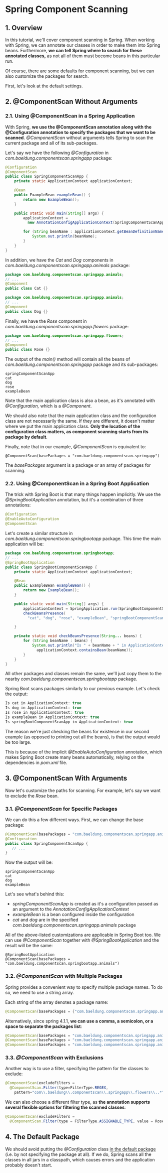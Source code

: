 # Spring Component Scanning



## **1. Overview**

In this tutorial, we'll cover component scanning in Spring. When working with Spring, we can annotate our classes in order to make them into Spring beans. Furthermore, **we can tell Spring where to search for these annotated classes,** as not all of them must become beans in this particular run.

Of course, there are some defaults for component scanning, but we can also customize the packages for search.

First, let's look at the default settings.



## **2. @ComponentScan Without Arguments**



### **2.1. Using @ComponentScan in a Spring Application**



With Spring, **we use the @ComponentScan annotation along with the @Configuration annotation to specify the packages that we want to be scanned**. *@ComponentScan* without arguments tells Spring to scan the current package and all of its sub-packages.

Let's say we have the following *@Configuration* in *com.baeldung.componentscan.springapp* package:

```java
@Configuration
@ComponentScan
public class SpringComponentScanApp {
    private static ApplicationContext applicationContext;

    @Bean
    public ExampleBean exampleBean() {
        return new ExampleBean();
    }

    public static void main(String[] args) {
        applicationContext = 
          new AnnotationConfigApplicationContext(SpringComponentScanApp.class);

        for (String beanName : applicationContext.getBeanDefinitionNames()) {
            System.out.println(beanName);
        }
    }
}
```

In addition, we have the *Cat* and *Dog* components in *com.baeldung.componentscan.springapp.animals* package:

```java
package com.baeldung.componentscan.springapp.animals;
// ...
@Component
public class Cat {}
```

```java
package com.baeldung.componentscan.springapp.animals;
// ...
@Component
public class Dog {}
```

Finally, we have the *Rose* component in *com.baeldung.componentscan.springapp.flowers* package:

```java
package com.baeldung.componentscan.springapp.flowers;
// ...
@Component
public class Rose {}
```

The output of the *main()* method will contain all the beans of *com.baeldung.componentscan.springapp* package and its sub-packages:

```
springComponentScanApp
cat
dog
rose
exampleBean
```

Note that the main application class is also a bean, as it's annotated with *@Configuration,* which is a *@Component*.

We should also note that the main application class and the configuration class are not necessarily the same. If they are different, it doesn't matter where we put the main application class. **Only the location of the configuration class matters, as component scanning starts from its package by default**.

Finally, note that in our example, *@ComponentScan* is equivalent to:

```
@ComponentScan(basePackages = "com.baeldung.componentscan.springapp")
```

The *basePackages* argument is a package or an array of packages for scanning.



### **2.2. Using @ComponentScan in a Spring Boot Application**

The trick with Spring Boot is that many things happen implicitly. We use the *@SpringBootApplication* annotation, but it's a combination of three annotations:

```java
@Configuration
@EnableAutoConfiguration
@ComponentScan
```

Let's create a similar structure in *com.baeldung.componentscan.springbootapp* package. This time the main application will be:

```java
package com.baeldung.componentscan.springbootapp;
// ...
@SpringBootApplication
public class SpringBootComponentScanApp {
    private static ApplicationContext applicationContext;

    @Bean
    public ExampleBean exampleBean() {
        return new ExampleBean();
    }

    public static void main(String[] args) {
        applicationContext = SpringApplication.run(SpringBootComponentScanApp.class, args);
        checkBeansPresence(
          "cat", "dog", "rose", "exampleBean", "springBootComponentScanApp");

    }

    private static void checkBeansPresence(String... beans) {
        for (String beanName : beans) {
            System.out.println("Is " + beanName + " in ApplicationContext: " + 
              applicationContext.containsBean(beanName));
        }
    }
}
```

All other packages and classes remain the same, we'll just copy them to the nearby *com.baeldung.componentscan.springbootapp* package.

Spring Boot scans packages similarly to our previous example. Let's check the output:

```java
Is cat in ApplicationContext: true
Is dog in ApplicationContext: true
Is rose in ApplicationContext: true
Is exampleBean in ApplicationContext: true
Is springBootComponentScanApp in ApplicationContext: true
```

The reason we're just checking the beans for existence in our second example (as opposed to printing out all the beans), is that the output would be too large.

This is because of the implicit *@EnableAutoConfiguration* annotation, which makes Spring Boot create many beans automatically, relying on the dependencies in *pom.xml* file.



## **3. @ComponentScan With Arguments**

Now let's customize the paths for scanning. For example, let's say we want to exclude the *Rose* bean.

### 3.1. *@ComponentScan* for Specific Packages

We can do this a few different ways. First, we can change the base package:

```java
@ComponentScan(basePackages = "com.baeldung.componentscan.springapp.animals")
@Configuration
public class SpringComponentScanApp {
   // ...
}
```

Now the output will be:

```
springComponentScanApp
cat
dog
exampleBean
```

Let's see what's behind this:

- *springComponentScanApp* is created as it's a configuration passed as an argument to the *AnnotationConfigApplicationContext*
- *exampleBean* is a bean configured inside the configuration
- *cat* and *dog* are in the specified *com.baeldung.componentscan.springapp.animals* package

All of the above-listed customizations are applicable in Spring Boot too. We can use *@ComponentScan* together with *@SpringBootApplication* and the result will be the same:

```
@SpringBootApplication
@ComponentScan(basePackages = "com.baeldung.componentscan.springbootapp.animals")
```



### 3.2. *@ComponentScan* with Multiple Packages

Spring provides a convenient way to specify multiple package names. To do so, we need to use a string array.

Each string of the array denotes a package name:

```java
@ComponentScan(basePackages = {"com.baeldung.componentscan.springapp.animals", "com.baeldung.componentscan.springapp.flowers"})
```

Alternatively, since spring 4.1.1, **we can use a comma, a semicolon, or a space to separate the packages list**:

```java
@ComponentScan(basePackages = "com.baeldung.componentscan.springapp.animals;com.baeldung.componentscan.springapp.flowers")
@ComponentScan(basePackages = "com.baeldung.componentscan.springapp.animals,com.baeldung.componentscan.springapp.flowers")
@ComponentScan(basePackages = "com.baeldung.componentscan.springapp.animals com.baeldung.componentscan.springapp.flowers")
```



### 3.3. *@ComponentScan* with Exclusions

Another way is to use a filter, specifying the pattern for the classes to exclude:

```java
@ComponentScan(excludeFilters = 
  @ComponentScan.Filter(type=FilterType.REGEX,
    pattern="com\\.baeldung\\.componentscan\\.springapp\\.flowers\\..*"))
```

We can also choose a different filter type, as **the annotation supports several flexible options for filtering the scanned classes**:

```java
@ComponentScan(excludeFilters = 
  @ComponentScan.Filter(type = FilterType.ASSIGNABLE_TYPE, value = Rose.class))
```

## **4. The Default Package**

We should avoid putting the *@Configuration* class [in the default package](https://docs.spring.io/spring-boot/docs/current/reference/html/using-boot-structuring-your-code.html) (i.e. by not specifying the package at all). If we do, Spring scans all the classes in all jars in a classpath, which causes errors and the application probably doesn't start.

























